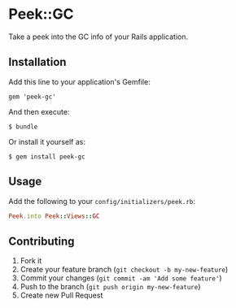 # Peek::GC

Take a peek into the GC info of your Rails application.

## Installation

Add this line to your application's Gemfile:

    gem 'peek-gc'

And then execute:

    $ bundle

Or install it yourself as:

    $ gem install peek-gc

## Usage

Add the following to your `config/initializers/peek.rb`:

```ruby
Peek.into Peek::Views::GC
```

## Contributing

1. Fork it
2. Create your feature branch (`git checkout -b my-new-feature`)
3. Commit your changes (`git commit -am 'Add some feature'`)
4. Push to the branch (`git push origin my-new-feature`)
5. Create new Pull Request

